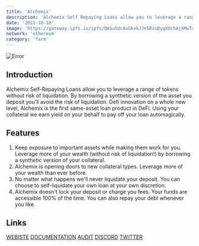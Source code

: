 ```yaml
---
title: 'Alchemix'
description: 'Alchemix Self Repaying Loans allow you to leverage a range of tokens without risk of liquidation'
date: '2021-10-10'
image: 'https://gateway.ipfs.io/ipfs/QmSuSUcAvGkxkJ7n5RxnDyqXUchAjXMwTmNioz2xzXVfxo'
network: 'ethereum'
category: 'farm'
---
```


![Error](https://gateway.ipfs.io/ipfs/QmadCV51ubogUGAdmaUUpvPqEJ9M74SvWAfz5e2f6sAeon)

## Introduction
Alchemix Self-Repaying Loans allow you to leverage a range of tokens without risk of liquidation. By borrowing a synthetic version of the asset you deposit you'll avoid the risk of liquidation. Defi innovation on a whole new level, Alchemix is the first same-asset loan product in DeFi. Using your collateral we earn yield on your behalf to pay off your loan automagically.


## Features
1. Keep exposure to important assets while making them work for you. Leverage more of your wealth (without risk of liquidation!) by borrowing a synthetic version of your collateral.
2. Alchemix is opening doors to new collateral types. Leverage more of your wealth than ever before.
3. No matter what happens we'll never liquidate your deposit. You can choose to self-liquidate your own loan at your own discretion.
4. Alchemix doesn't lock your deposit or charge you fees. Your funds are accessible 100% of the time. You can also repay your debt whenever you like.


## Links

[WEBISTE](https://alchemix.fi/)
[DOCUMENTATION](https://alchemix-finance.gitbook.io/v2/)
[AUDIT](https://www.certik.com/projects/alchemix)
[DISCORD](https://discord.gg/zAd6dzgwaj)
[TWITTER](https://twitter.com/AlchemixFi)